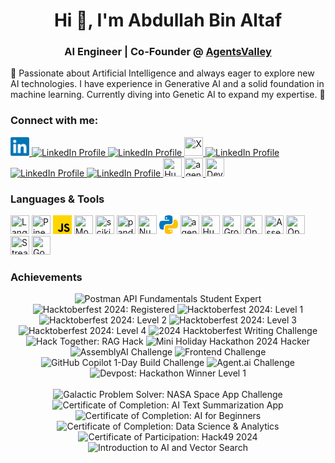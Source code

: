 <h1 align="center">Hi 👋, I'm Abdullah Bin Altaf</h1>
<h3 align="center">AI Engineer | Co-Founder @ <a href="https://agentsvalley.com/" target="_blank">AgentsValley</a></h3>
<p>🚀 Passionate about Artificial Intelligence and always eager to explore new AI technologies. I have experience in Generative AI and a solid foundation in machine learning. Currently diving into Genetic AI to expand my expertise. 🚀</p>
<h3 align="left">Connect with me:</h3>
<a align="left" href="https://www.linkedin.com/in/abdullah-k18/" target="_blank">
<img src="https://github.com/abdullah-k18/Github-Profile-README-Generator/blob/main/images/logo.png" alt="LinkedIn Profile" height="30px" width="30px" title="Linkedin">
</a>
<a align="left" href="https://www.youtube.com/@abdulla_k18" target="_blank">
<img src="https://cdn.iconscout.com/icon/free/png-256/free-youtube-logo-icon-download-in-svg-png-gif-file-formats--social-media-70-flat-icons-color-pack-logos-432560.png?f=webp&w=256" alt="LinkedIn Profile" height="30px" width="30px" title="YouTube">
</a>
<a align="left" href="https://discordapp.com/users/1250502704942284915" target="_blank">
<img src="https://avatars.githubusercontent.com/u/1965106?s=200&v=4" alt="LinkedIn Profile" height="30px" width="30px" title="Discord">
</a>
<a align="left" href="https://x.com/abdulla_k18/" target="_blank">
<img src="https://avatars.githubusercontent.com/u/50278?s=200&v=4" height="30px" width="30px" title="X">
</a>
<a align="left" href="https://dev.to/abdullah-k18" target="_blank">
<img src="https://avatars.githubusercontent.com/u/13521919?s=200&v=4" alt="LinkedIn Profile" height="30px" width="30px" title="DEV Community">
</a>
<a align="left" href="https://hashnode.com/@abdullahk18" target="_blank">
<img src="https://avatars.githubusercontent.com/u/16342708?s=200&v=4" alt="LinkedIn Profile" height="30px" width="30px" title="Hashnode">
</a>
<a align="left" href="https://medium.com/@abdullahk18" target="_blank">
<img src="https://avatars.githubusercontent.com/u/923954?s=200&v=4" alt="LinkedIn Profile" height="30px" width="30px" title="Medium">
</a>
<a align="left" href="https://huggingface.co/abdullah-k18" target="_blank">
<img src="https://huggingface.co/datasets/huggingface/brand-assets/resolve/main/hf-logo.png" width="30px" height="30px" title="Hugging Face">
</a>
<a align="left" href="https://agent.ai/human/abdulla_k18" target="_blank">
<img src="https://agent.ai/agent.ai-gear/logomark.png" width="30px" height="30px" title="agent.ai">
</a>
<a align="left" href="https://devpost.com/abdullahkoraal" target="_blank">
<img src="https://www.clipartmax.com/png/middle/231-2318034_slack-devpost-devpost-logo.png" width="30px" height="30px" title="Devpost">
</a>
<h3 align="left">Languages & Tools</h3>
<p><img src="https://registry.npmmirror.com/@lobehub/icons-static-png/latest/files/dark/langchain-color.png" width="30px" height="30px" title="LangChain">
  <img src="https://avatars.githubusercontent.com/u/54333248?s=200&v=4" width="30px" height="30px" title="Pinecone">
  <img src="https://github.com/abdullah-k18/Github-Profile-README-Generator/blob/main/images/javascript.svg" width="30px" height="30px" title="JavaScript">
  <img src="https://avatars.githubusercontent.com/u/45120?s=200&v=4" width="30px" height="30px" title="MongoDB">
  <img src="https://avatars.githubusercontent.com/u/365630?s=200&v=4" width="30px" height="30px" title="scikit-learn">
  <img src="https://avatars.githubusercontent.com/u/21206976?s=200&v=4" width="30px" height="30px" title="pandas">
  <img src="https://avatars.githubusercontent.com/u/288276?s=200&v=4" width="30px" height="30px" title="NumPy">
  <img src="https://github.com/abdullah-k18/Github-Profile-README-Generator/blob/main/images/python.svg" width="30px" height="30px" title="Python">
  <img src="https://agent.ai/agent.ai-gear/logomark.png" width="30px" height="30px" title="agent.ai">
  <img src="https://huggingface.co/datasets/huggingface/brand-assets/resolve/main/hf-logo.png" width="30px" height="30px" title="Hugging Face">
  <img src="https://avatars.githubusercontent.com/u/7464134?s=200&v=4" width="30px" height="30px" title="Groq Cloud">
  <img src="https://avatars.githubusercontent.com/u/14957082?s=200&v=4" width="30px" height="30px" title="OpenAI">
  <img src="https://avatars.githubusercontent.com/u/24515738?s=200&v=4" width="30px" height="30px" title="AssemblyAI">
  <img src="https://avatars.githubusercontent.com/u/139423088?s=200&v=4" width="30px" height="30px" title="OpenRouter"> 
  <img src="https://avatars.githubusercontent.com/u/45109972?s=200&v=4" width="30px" height="30px" title="Streamlit">
  <img src="https://avatars.githubusercontent.com/u/33467679?s=200&v=4" width="30px" height="30px" title="Google Colab">
</p>
<h3 align="left">Achievements</h3>
<p>
  <div align="center">
    <img src="https://media.licdn.com/dms/image/v2/D4D2DAQEuE5N9zAkaEg/profile-treasury-image-shrink_160_160/profile-treasury-image-shrink_160_160/0/1727201731948?e=1739131200&v=beta&t=_uNg3d8mQcT4xqkLhgThxT3DmlV8Ci0kHQzHJ_Uj3J0" height="150px" title="Postman API Fundamentals Student Expert">
    <img src="https://assets.holopin.io/hf2024levels/level0-sloth-hello-0-0-0-0.webp" height="150px" title="Hacktoberfest 2024: Registered">
    <img src="https://assets.holopin.io/hf2024levels/level1-sloth-hello-tumbler-0-0-0.webp" height="150px" title="Hacktoberfest 2024: Level 1">
    <img src="https://assets.holopin.io/hf2024levels/level2-sloth-hello-tumbler-robe-0-0.webp" height="150px" title="Hacktoberfest 2024: Level 2">
    <img src="https://assets.holopin.io/hf2024levels/level3-sloth-hello-tumbler-robe-sparkle-0.webp" height="150px" title="Hacktoberfest 2024: Level 3">
    <img src="https://assets.holopin.io/hf2024levels/level4-sloth-hello-tumbler-robe-sparkle-moon.webp" height="150px" title="Hacktoberfest 2024: Level 4">
    <img src="https://media2.dev.to/dynamic/image/width=180,height=,fit=scale-down,gravity=auto,format=auto/https%3A%2F%2Fdev-to-uploads.s3.amazonaws.com%2Fuploads%2Fbadge%2Fbadge_image%2F349%2FHacktoberfest_Challenge-03.png" height="150px" title="2024 Hacktoberfest Writing Challenge">
    <img src="https://images.credly.com/size/340x340/images/c8de44c7-9891-4bae-b3a7-a65ed1c28a2a/blob" height="150px" title="Hack Together: RAG Hack">
    <img src="https://media.licdn.com/dms/image/v2/D4D2DAQE8GD5tMW7AWQ/profile-treasury-image-shrink_160_160/profile-treasury-image-shrink_160_160/0/1734462491576?e=1739131200&v=beta&t=k_5NEEP3sNVuxwZ9aZdeZy2eJHKZrgAdFtVADUTtQnM" height="150px" title="Mini Holiday Hackathon 2024 Hacker">
    <img src="https://media2.dev.to/dynamic/image/width=180,height=,fit=scale-down,gravity=auto,format=auto/https%3A%2F%2Fdev-to-uploads.s3.amazonaws.com%2Fuploads%2Fbadge%2Fbadge_image%2F351%2FAssemblyAI_Badges-04.png" height="150px" title="AssemblyAI Challenge">
    <img src="https://media2.dev.to/dynamic/image/width=180,height=,fit=scale-down,gravity=auto,format=auto/https%3A%2F%2Fdev-to-uploads.s3.amazonaws.com%2Fuploads%2Fbadge%2Fbadge_image%2F320%2FHeader_Draft-06.png" height="150px" title="Frontend Challenge">
    <img src="https://media2.dev.to/dynamic/image/width=180,height=,fit=scale-down,gravity=auto,format=auto/https%3A%2F%2Fdev-to-uploads.s3.amazonaws.com%2Fuploads%2Fbadge%2Fbadge_image%2F357%2FGitHub_Completion_Badge.png" height="150px" title="GitHub Copilot 1-Day Build Challenge">
    <img src="https://media2.dev.to/dynamic/image/width=180,height=,fit=scale-down,gravity=auto,format=auto/https%3A%2F%2Fdev-to-uploads.s3.amazonaws.com%2Fuploads%2Fbadge%2Fbadge_image%2F359%2FAgent.ai_Completion_Badge.png" height="150px" title="Agent.ai Challenge">
    <img src="https://d112y698adiu2z.cloudfront.net/photos/production/achievement_photos/000/930/137/datas/fe7da55a06691d0a0fa2fb2f32d9d352_medium_bronze.png" height="150px" title="Devpost: Hackathon Winner Level 1">
    <br/>
    <br/>
    <img src="https://media.licdn.com/dms/image/v2/D4D2DAQFU7d3mSBRoQA/profile-treasury-document-cover-images_480/profile-treasury-document-cover-images_480/0/1728232969383?e=1739134800&v=beta&t=5ttboXwF5Mz5lanOoIUweJZHMmNePXF6E8qbKo4Ub8I" width="375px" title="Galactic Problem Solver: NASA Space App Challenge">
    <img src="https://media.licdn.com/dms/image/v2/D4D2DAQE2PiQdxToEOg/profile-treasury-document-cover-images_480/profile-treasury-document-cover-images_480/0/1728233455884?e=1739134800&v=beta&t=xki7qU7ZWkZqBcvO61pQB5bIgWqdR0KWMaXloOLmZIc" width="375px" title="Certificate of Completion: AI Text Summarization App">
    <img src="https://media.licdn.com/dms/image/v2/D562DAQHQC-CcgyyJyQ/profile-treasury-document-cover-images_480/profile-treasury-document-cover-images_480/0/1734865421100?e=1739134800&v=beta&t=FXKyYb6m6GBei5swYmo22E3nHt_xjmiun1D8ySvEvlo" width="375px" title="Certificate of Completion: AI for Beginners">
    <img src="https://media.licdn.com/dms/image/v2/D4D2DAQE8NPCGnE4nRA/profile-treasury-document-cover-images_480/profile-treasury-document-cover-images_480/0/1734552795842?e=1739134800&v=beta&t=OZZo9yAct9JvEVWhtjPjrGf1Bkfp-3K5BqaeNgdU-fU" width="375px" title="Certificate of Completion: Data Science & Analytics">
    <img src="https://media.licdn.com/dms/image/v2/D4D2DAQFDyzUnxmNhZw/profile-treasury-document-cover-images_480/profile-treasury-document-cover-images_480/0/1732199993489?e=1739134800&v=beta&t=S-inwzK3WZe_tcc1PgybXc3plfWuXcI6HadmjY2xQlY" width="375px" title="Certificate of Participation: Hack49 2024">
    <img src="https://media.licdn.com/dms/image/v2/D4D2DAQH4de67iJDy3g/profile-treasury-document-cover-images_480/profile-treasury-document-cover-images_480/0/1738698605275?e=1739304000&v=beta&t=V0hajVf8tGsR3cMY2in7FvFMAGlWhwixBvq1CQDRp-Y" width="375px" title="Introduction to AI and Vector Search">
  <div/>
</p>
